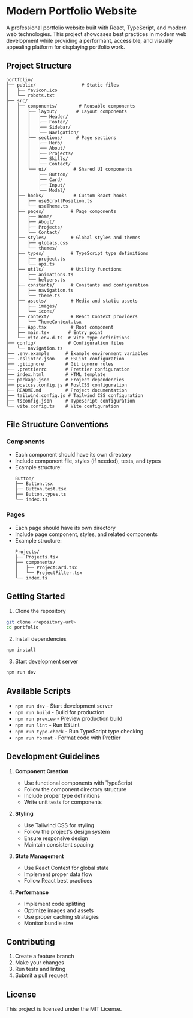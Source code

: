 # Modern Portfolio Website

A professional portfolio website built with React, TypeScript, and modern web technologies. This project showcases best practices in modern web development while providing a performant, accessible, and visually appealing platform for displaying portfolio work.

## Project Structure

```
portfolio/
├── public/                 # Static files
│   ├── favicon.ico
│   └── robots.txt
├── src/
│   ├── components/        # Reusable components
│   │   ├── layout/       # Layout components
│   │   │   ├── Header/
│   │   │   ├── Footer/
│   │   │   ├── Sidebar/
│   │   │   └── Navigation/
│   │   ├── sections/     # Page sections
│   │   │   ├── Hero/
│   │   │   ├── About/
│   │   │   ├── Projects/
│   │   │   ├── Skills/
│   │   │   └── Contact/
│   │   └── ui/          # Shared UI components
│   │       ├── Button/
│   │       ├── Card/
│   │       ├── Input/
│   │       └── Modal/
│   ├── hooks/           # Custom React hooks
│   │   ├── useScrollPosition.ts
│   │   └── useTheme.ts
│   ├── pages/          # Page components
│   │   ├── Home/
│   │   ├── About/
│   │   ├── Projects/
│   │   └── Contact/
│   ├── styles/         # Global styles and themes
│   │   ├── globals.css
│   │   └── themes/
│   ├── types/          # TypeScript type definitions
│   │   ├── project.ts
│   │   └── api.ts
│   ├── utils/          # Utility functions
│   │   ├── animations.ts
│   │   └── helpers.ts
│   ├── constants/      # Constants and configuration
│   │   ├── navigation.ts
│   │   └── theme.ts
│   ├── assets/         # Media and static assets
│   │   ├── images/
│   │   └── icons/
│   ├── context/        # React Context providers
│   │   └── ThemeContext.tsx
│   ├── App.tsx         # Root component
│   ├── main.tsx       # Entry point
│   └── vite-env.d.ts  # Vite type definitions
├── config/            # Configuration files
│   └── navigation.ts
├── .env.example      # Example environment variables
├── .eslintrc.json    # ESLint configuration
├── .gitignore        # Git ignore rules
├── .prettierrc       # Prettier configuration
├── index.html        # HTML template
├── package.json      # Project dependencies
├── postcss.config.js # PostCSS configuration
├── README.md         # Project documentation
├── tailwind.config.js # Tailwind CSS configuration
├── tsconfig.json     # TypeScript configuration
└── vite.config.ts    # Vite configuration
```

## File Structure Conventions

### Components

- Each component should have its own directory
- Include component file, styles (if needed), tests, and types
- Example structure:
  ```
  Button/
  ├── Button.tsx
  ├── Button.test.tsx
  ├── Button.types.ts
  └── index.ts
  ```

### Pages

- Each page should have its own directory
- Include page component, styles, and related components
- Example structure:
  ```
  Projects/
  ├── Projects.tsx
  ├── components/
  │   ├── ProjectCard.tsx
  │   └── ProjectFilter.tsx
  └── index.ts
  ```

## Getting Started

1. Clone the repository

```bash
git clone <repository-url>
cd portfolio
```

2. Install dependencies

```bash
npm install
```

3. Start development server

```bash
npm run dev
```

## Available Scripts

- `npm run dev` - Start development server
- `npm run build` - Build for production
- `npm run preview` - Preview production build
- `npm run lint` - Run ESLint
- `npm run type-check` - Run TypeScript type checking
- `npm run format` - Format code with Prettier

## Development Guidelines

1. **Component Creation**

   - Use functional components with TypeScript
   - Follow the component directory structure
   - Include proper type definitions
   - Write unit tests for components

2. **Styling**

   - Use Tailwind CSS for styling
   - Follow the project's design system
   - Ensure responsive design
   - Maintain consistent spacing

3. **State Management**

   - Use React Context for global state
   - Implement proper data flow
   - Follow React best practices

4. **Performance**
   - Implement code splitting
   - Optimize images and assets
   - Use proper caching strategies
   - Monitor bundle size

## Contributing

1. Create a feature branch
2. Make your changes
3. Run tests and linting
4. Submit a pull request

## License

This project is licensed under the MIT License.
